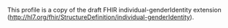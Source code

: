 This profile is a copy of the draft FHIR individual-genderIdentity extension (http://hl7.org/fhir/StructureDefinition/individual-genderIdentity).
